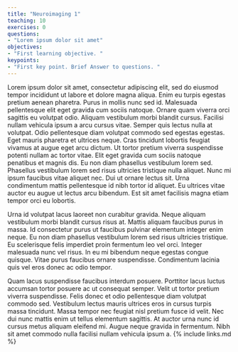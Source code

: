 ```yaml
---
title: "Neuroimaging 1"
teaching: 10
exercises: 0
questions:
- "Lorem ipsum dolor sit amet"
objectives:
- "First learning objective. "
keypoints:
- "First key point. Brief Answer to questions. "
---
```

Lorem ipsum dolor sit amet, consectetur adipiscing elit, sed do eiusmod tempor incididunt ut labore et dolore magna aliqua. Enim eu turpis egestas pretium aenean pharetra. Purus in mollis nunc sed id. Malesuada pellentesque elit eget gravida cum sociis natoque. Ornare quam viverra orci sagittis eu volutpat odio. Aliquam vestibulum morbi blandit cursus. Facilisi nullam vehicula ipsum a arcu cursus vitae. Semper quis lectus nulla at volutpat. Odio pellentesque diam volutpat commodo sed egestas egestas. Eget mauris pharetra et ultrices neque. Cras tincidunt lobortis feugiat vivamus at augue eget arcu dictum. Ut tortor pretium viverra suspendisse potenti nullam ac tortor vitae. Elit eget gravida cum sociis natoque penatibus et magnis dis. Eu non diam phasellus vestibulum lorem sed. Phasellus vestibulum lorem sed risus ultricies tristique nulla aliquet. Nunc mi ipsum faucibus vitae aliquet nec. Dui ut ornare lectus sit. Urna condimentum mattis pellentesque id nibh tortor id aliquet. Eu ultrices vitae auctor eu augue ut lectus arcu bibendum. Est sit amet facilisis magna etiam tempor orci eu lobortis.

Urna id volutpat lacus laoreet non curabitur gravida. Neque aliquam vestibulum morbi blandit cursus risus at. Mattis aliquam faucibus purus in massa. Id consectetur purus ut faucibus pulvinar elementum integer enim neque. Eu non diam phasellus vestibulum lorem sed risus ultricies tristique. Eu scelerisque felis imperdiet proin fermentum leo vel orci. Integer malesuada nunc vel risus. In eu mi bibendum neque egestas congue quisque. Vitae purus faucibus ornare suspendisse. Condimentum lacinia quis vel eros donec ac odio tempor.

Quam lacus suspendisse faucibus interdum posuere. Porttitor lacus luctus accumsan tortor posuere ac ut consequat semper. Velit ut tortor pretium viverra suspendisse. Felis donec et odio pellentesque diam volutpat commodo sed. Vestibulum lectus mauris ultrices eros in cursus turpis massa tincidunt. Massa tempor nec feugiat nisl pretium fusce id velit. Nec dui nunc mattis enim ut tellus elementum sagittis. At auctor urna nunc id cursus metus aliquam eleifend mi. Augue neque gravida in fermentum. Nibh sit amet commodo nulla facilisi nullam vehicula ipsum a.
{% include links.md %}
